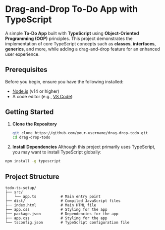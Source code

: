 # Drag-and-Drop To-Do App with TypeScript  

A simple **To-Do App** built with **TypeScript** using **Object-Oriented Programming (OOP)** principles. This project demonstrates the implementation of core TypeScript concepts such as **classes**, **interfaces**, **generics**, and more, while adding a drag-and-drop feature for an enhanced user experience.  

## Prerequisites  
Before you begin, ensure you have the following installed:  
- [Node.js](https://nodejs.org/) (v14 or higher)  
- A code editor (e.g., [VS Code](https://code.visualstudio.com/))  

## Getting Started  

1. **Clone the Repository**  
   ```bash  
   git clone https://github.com/your-username/drag-drop-todo.git  
   cd drag-drop-todo
   ```
2. **Install Dependencies**
Although this project primarily uses TypeScript, you may want to install TypeScript globally:
 ```bash  
npm install -g typescript
```

## Project Structure
```
todo-ts-setup/  
├── src/  
│   └── app.ts           # Main entry point  
├── dist/                # Compiled JavaScript files  
├── index.html           # Main HTML file  
├── app.css              # Styling for the app  
├── package.json         # Dependencies for the app
├── app.css              # Styling for the app  
└── tsconfig.json        # TypeScript configuration file
```
